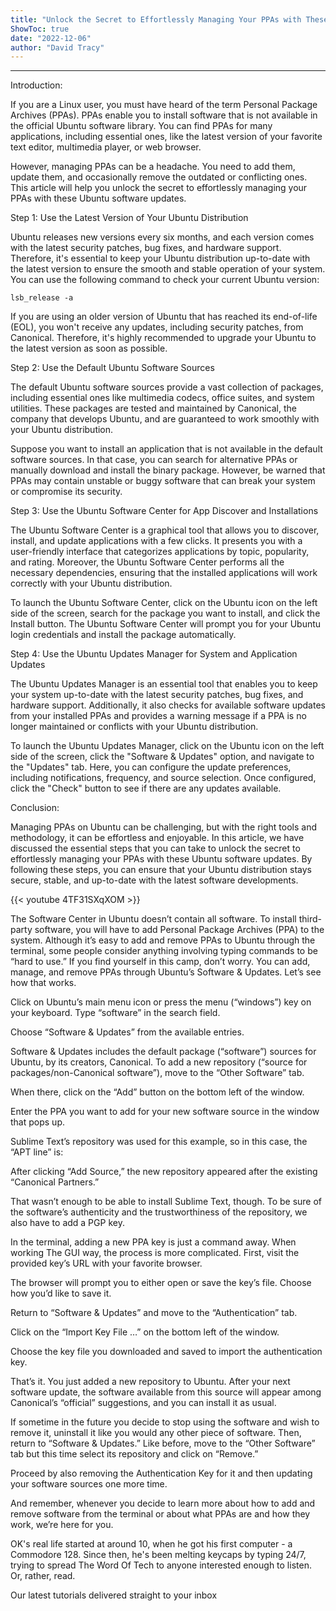 ```yaml
---
title: "Unlock the Secret to Effortlessly Managing Your PPAs with These Ubuntu Software Updates"
ShowToc: true 
date: "2022-12-06"
author: "David Tracy"
---
```

*****
Introduction:

If you are a Linux user, you must have heard of the term Personal Package Archives (PPAs). PPAs enable you to install software that is not available in the official Ubuntu software library. You can find PPAs for many applications, including essential ones, like the latest version of your favorite text editor, multimedia player, or web browser.

However, managing PPAs can be a headache. You need to add them, update them, and occasionally remove the outdated or conflicting ones. This article will help you unlock the secret to effortlessly managing your PPAs with these Ubuntu software updates.

Step 1: Use the Latest Version of Your Ubuntu Distribution

Ubuntu releases new versions every six months, and each version comes with the latest security patches, bug fixes, and hardware support. Therefore, it's essential to keep your Ubuntu distribution up-to-date with the latest version to ensure the smooth and stable operation of your system. You can use the following command to check your current Ubuntu version:

```
lsb_release -a
```

If you are using an older version of Ubuntu that has reached its end-of-life (EOL), you won't receive any updates, including security patches, from Canonical. Therefore, it's highly recommended to upgrade your Ubuntu to the latest version as soon as possible.

Step 2: Use the Default Ubuntu Software Sources

The default Ubuntu software sources provide a vast collection of packages, including essential ones like multimedia codecs, office suites, and system utilities. These packages are tested and maintained by Canonical, the company that develops Ubuntu, and are guaranteed to work smoothly with your Ubuntu distribution.

Suppose you want to install an application that is not available in the default software sources. In that case, you can search for alternative PPAs or manually download and install the binary package. However, be warned that PPAs may contain unstable or buggy software that can break your system or compromise its security.

Step 3: Use the Ubuntu Software Center for App Discover and Installations

The Ubuntu Software Center is a graphical tool that allows you to discover, install, and update applications with a few clicks. It presents you with a user-friendly interface that categorizes applications by topic, popularity, and rating. Moreover, the Ubuntu Software Center performs all the necessary dependencies, ensuring that the installed applications will work correctly with your Ubuntu distribution.

To launch the Ubuntu Software Center, click on the Ubuntu icon on the left side of the screen, search for the package you want to install, and click the Install button. The Ubuntu Software Center will prompt you for your Ubuntu login credentials and install the package automatically.

Step 4: Use the Ubuntu Updates Manager for System and Application Updates

The Ubuntu Updates Manager is an essential tool that enables you to keep your system up-to-date with the latest security patches, bug fixes, and hardware support. Additionally, it also checks for available software updates from your installed PPAs and provides a warning message if a PPA is no longer maintained or conflicts with your Ubuntu distribution.

To launch the Ubuntu Updates Manager, click on the Ubuntu icon on the left side of the screen, click the "Software & Updates" option, and navigate to the "Updates" tab. Here, you can configure the update preferences, including notifications, frequency, and source selection. Once configured, click the "Check" button to see if there are any updates available.

Conclusion:

Managing PPAs on Ubuntu can be challenging, but with the right tools and methodology, it can be effortless and enjoyable. In this article, we have discussed the essential steps that you can take to unlock the secret to effortlessly managing your PPAs with these Ubuntu software updates. By following these steps, you can ensure that your Ubuntu distribution stays secure, stable, and up-to-date with the latest software developments.

{{< youtube 4TF31SXqXOM >}} 



The Software Center in Ubuntu doesn’t contain all software. To install third-party software, you will have to add Personal Package Archives (PPA) to the system. Although it’s easy to add and remove PPAs to Ubuntu through the terminal, some people consider anything involving typing commands to be “hard to use.” If you find yourself in this camp, don’t worry. You can add, manage, and remove PPAs through Ubuntu’s Software & Updates. Let’s see how that works.
 
Click on Ubuntu’s main menu icon or press the menu (“windows”) key on your keyboard. Type “software” in the search field.
 
Choose “Software & Updates” from the available entries.
 
Software & Updates includes the default package (“software”) sources for Ubuntu, by its creators, Canonical. To add a new repository (“source for packages/non-Canonical software”), move to the “Other Software” tab.
 
When there, click on the “Add” button on the bottom left of the window.
 
Enter the PPA you want to add for your new software source in the window that pops up.
 
Sublime Text’s repository was used for this example, so in this case, the “APT line” is:
 
After clicking “Add Source,” the new repository appeared after the existing “Canonical Partners.”
 
That wasn’t enough to be able to install Sublime Text, though. To be sure of the software’s authenticity and the trustworthiness of the repository, we also have to add a PGP key.
 
In the terminal, adding a new PPA key is just a command away. When working The GUI way, the process is more complicated. First, visit the provided key’s URL with your favorite browser.
 
The browser will prompt you to either open or save the key’s file. Choose how you’d like to save it.
 
Return to “Software & Updates” and move to the “Authentication” tab.
 
Click on the “Import Key File …” on the bottom left of the window.
 
Choose the key file you downloaded and saved to import the authentication key.
 
That’s it. You just added a new repository to Ubuntu. After your next software update, the software available from this source will appear among Canonical’s “official” suggestions, and you can install it as usual.
 
If sometime in the future you decide to stop using the software and wish to remove it, uninstall it like you would any other piece of software. Then, return to “Software & Updates.” Like before, move to the “Other Software” tab but this time select its repository and click on “Remove.”
 
Proceed by also removing the Authentication Key for it and then updating your software sources one more time.
 
And remember, whenever you decide to learn more about how to add and remove software from the terminal or about what PPAs are and how they work, we’re here for you.
 
OK's real life started at around 10, when he got his first computer - a Commodore 128. Since then, he's been melting keycaps by typing 24/7, trying to spread The Word Of Tech to anyone interested enough to listen. Or, rather, read.
 
Our latest tutorials delivered straight to your inbox




